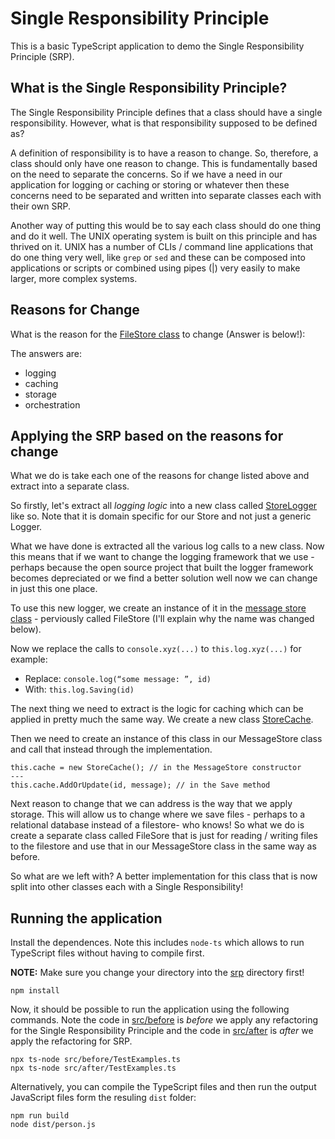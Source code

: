# Single Responsibility Principle

This is a basic TypeScript application to demo the Single Responsibility Principle (SRP).

## What is the Single Responsibility Principle?

The Single Responsibility Principle defines that a class should have a single responsibility. However, what is that responsibility supposed to be defined as?

A definition of responsibility is to have a reason to change. So, therefore, a class should only have one reason to change. This is fundamentally based on the need to separate the concerns. So if we have a need in our application for logging or caching or storing or whatever then these concerns need to be separated and written into separate classes each with their own SRP.

Another way of putting this would be to say each class should do one thing and do it well. The UNIX operating system is built on this principle and has thrived on it. UNIX has a number of CLIs / command line applications that do one thing very well, like `grep` or `sed` and these can be composed into applications or scripts or combined using pipes (|) very easily to make larger, more complex systems.

## Reasons for Change

What is the reason for the [FileStore class](./src/before/FileStore.ts) to change (Answer is below!):

The answers are:

* logging
* caching
* storage
* orchestration

## Applying the SRP based on the reasons for change

What we do is take each one of the reasons for change listed above and extract into a separate class.

So firstly, let's extract all _logging logic_ into a new class called [StoreLogger](./src/after/StoreLogger.ts) like so. Note that it is domain specific for our Store and not just a generic Logger.

What we have done is extracted all the various log calls to a new class. Now this means that if we want to change the logging framework that we use - perhaps because the open source project that built the logger framework becomes depreciated or we find a better solution well now we can change in just this one place.

To use this new logger, we create an instance of it in the [message store class](./src/after/MessageStore.ts) - perviously called FileStore (I'll explain why the name was changed below).

Now we replace the calls to `console.xyz(...)` to `this.log.xyz(...)` for example:

* Replace: `console.log(“some message: ”, id)`
* With: `this.log.Saving(id)`

The next thing we need to extract is the logic for caching which can be applied in pretty much the same way. We create a new class [StoreCache](./src/after/StoreCache.ts).

Then we need to create an instance of this class in our MessageStore class and call that instead through the implementation.

```
this.cache = new StoreCache(); // in the MessageStore constructor
---
this.cache.AddOrUpdate(id, message); // in the Save method
```

Next reason to change that we can address is the way that we apply storage. This will allow us to change where we save files - perhaps to a relational database instead of a filestore- who knows! So what we do is create a separate class called FileSore that is just for reading / writing files to the filestore and use that in our MessageStore class in the same way as before.

So what are we left with? A better implementation for this class that is now split into other classes each with a Single Responsibility!

## Running the application

Install the dependences. Note this includes `node-ts` which allows to run TypeScript files without having to compile first.

**NOTE:** Make sure you change your directory into the [srp](./srp) directory first!

```
npm install
```

Now, it should be possible to run the application using the following commands. Note the code in [src/before](./src/before) is _before_ we apply any refactoring for the Single Responsibility Principle and the code in [src/after](./src/after) is _after_ we apply the refactoring for SRP.

```
npx ts-node src/before/TestExamples.ts
npx ts-node src/after/TestExamples.ts
```

Alternatively, you can compile the TypeScript files and then run the output JavaScript files form the resuling `dist` folder:

```
npm run build
node dist/person.js
```